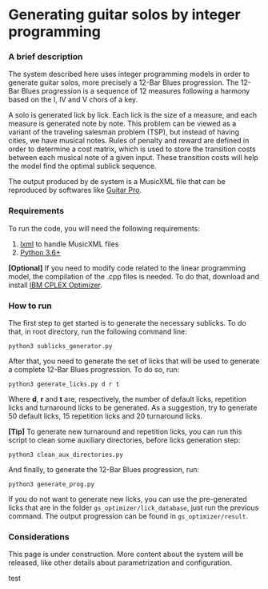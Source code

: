# Generating guitar solos by integer programming

### A brief description

The system described here uses integer programming models in order to generate guitar solos, more precisely a 12-Bar Blues progression. The 12-Bar Blues progression is a sequence of 12 measures following a harmony based on the I, IV and V chors of a key.

A solo is generated lick by lick. Each lick is the size of a measure, and each measure is generated note by note. This problem can be viewed as a variant of the traveling salesman problem (TSP), but instead of having cities, we have musical notes. Rules of penalty and reward are defined in order to determine a cost matrix, which is used to store the transition costs between each musical note of a given input. These transition costs will help the model find the optimal sublick sequence.

The output produced by de system is a MusicXML file that can be reproduced by softwares like [Guitar Pro](https://www.guitar-pro.com/).

### Requirements

To run the code, you will need the following requirements:

1. [lxml](https://lxml.de/) to handle MusicXML files
2. [Python 3.6+](https://www.python.org/downloads/)

**[Optional]** If you need to modify code related to the linear programming model, the compilation of the .cpp files is needed. To do that, download and install [IBM CPLEX Optimizer](https://www.ibm.com/br-pt/analytics/cplex-optimizer).

### How to run

The first step to get started is to generate the necessary sublicks. To do that, in root directory, run the following command line:

```
python3 sublicks_generator.py
```

After that, you need to generate the set of licks that will be used to generate a complete 12-Bar Blues progression. To do so, run:

```
python3 generate_licks.py d r t
```

Where **d**, **r** and **t** are, respectively, the number of default licks, repetition licks and turnaround licks to be generated. As a suggestion, try to generate 50 default licks, 15 repetition licks and 20 turnaround licks. 

**[Tip]** To generate new turnaround and repetition licks, you can run this script to clean some auxiliary directories, before licks generation step:

```
python3 clean_aux_directories.py
```

And finally, to generate the 12-Bar Blues progression, run:

```
python3 generate_prog.py
```

If you do not want to generate new licks, you can use the pre-generated licks that are in the folder ```gs_optimizer/lick_database```, just run the previous command. The output progression can be found in ```gs_optimizer/result```.

### Considerations

This page is under construction. More content about the system will be released, like other details about parametrization and configuration.


test
